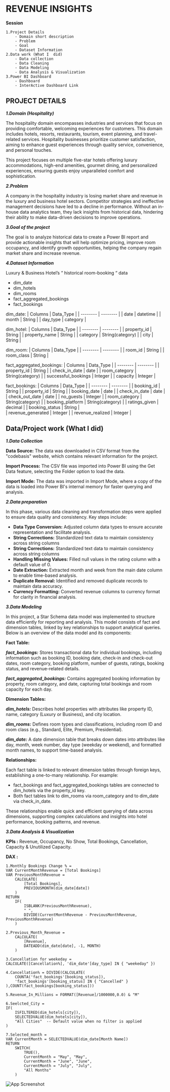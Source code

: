 
# REVENUE INSIGHTS
**Session** 

    1.Project Details
        - Domain short description
        - Problem
        - Goal
        - Dataset Information
    2.Data work (What I  did)
        - Data collection
        - Data Cleaning
        - Data Modeling
        - Data Analysis & Visualization
    3.Power BI Dashboard
        - Dashboard 
        - InterActive Dashboard Link
## PROJECT DETAILS 
***1.Domain (Hospitality)***

The hospitality domain encompasses industries and services that focus on providing comfortable, welcoming experiences for customers. This domain includes hotels, resorts, restaurants, tourism, event planning, and travel-related services. Hospitality businesses prioritize customer satisfaction, aiming to enhance guest experiences through quality service, convenience, and personal touches.

This project focuses on multiple five-star hotels offering luxury accommodations, high-end amenities, gourmet dining, and personalized experiences, ensuring guests enjoy unparalleled comfort and sophistication.

***2.Problem***

A company in the hospitality industry is losing market share and revenue in the luxury and business hotel sectors. Competitor strategies and ineffective management decisions have led to a decline in performance. Without an in-house data analytics team, they lack insights from historical data, hindering their ability to make data-driven decisions to improve operations.

***3.Goal of the project***

The goal is to analyze historical data to create a Power BI report and provide actionable insights that will help optimize pricing, improve room occupancy, and identify growth opportunities, helping the company regain market share and increase revenue.

***4.Dataset Information***

Luxury & Business Hotel’s “ historical room-booking “ data
- dim_date
- dim_hotels
- dim_rooms
- fact_aggregated_bookings
- fact_bookings
  
dim_date:
| Columns  | Data_Type  | 
| -------- | -------- | 
| date | datetime | 
| month | String | 
| day_type | category |

dim_hotel:
| Columns | Data_Type | 
| -------- | -------- | 
| property_id | String | 
| property_name | String | 
| category | String(category) | 
| city | String | 

dim_room:
| Columns | Data_Type | 
| -------- | -------- | 
| room_id | String | 
| room_class | String | 

fact_aggregated_bookings:
| Columns | Data_Type | 
| -------- | -------- | 
| property_id | String | 
| check_in_date | date | 
| room_category | String(category) | 
| successful_bookings | Integer | 
| capacity | Integer | 

fact_bookings:
| Columns | Data_Type | 
| -------- | -------- | 
| booking_id | String | 
| property_id | String | 
| booking_date | date | 
| check_in_date | date | 
| check_out_date | date | 
| no_guests | Integer | 
| room_category | String(category) | 
| booking_platform | String(category) | 
| ratings_given | decimal | 
| booking_status | String |  
| revenue_generated | Integer | 
| revenue_realized | Integer | 


## Data/Project work (What I  did)
***1.Data Collection***

**Data Source:** The data was downloaded in CSV format from the "codebasis" website, which contains relevant information for the project. 

**Import Process:** The CSV file was imported into Power BI using the Get Data feature, selecting the Folder option to load the data.

**Import Mode:** The data was imported in Import Mode, where a copy of the data is loaded into Power BI's internal memory for faster querying and analysis.

***2.Data preparation***

In this phase, various data cleaning and transformation steps were applied to ensure data quality and consistency. Key steps include:

* **Data Type Conversion:** Adjusted column data types to ensure accurate representation and facilitate analysis.
* **String Corrections:** Standardized text data to maintain consistency across string columns
* **String Corrections:** Standardized text data to maintain consistency across string columns
* **Handling Missing Values:** Filled null values in the rating column with a default value of 0.
* **Date Extraction:** Extracted month and week from the main date column to enable time-based analysis.
* **Duplicate Removal:** Identified and removed duplicate records to maintain data accuracy.
* **Currency Formatting:** Converted revenue columns to currency format for clarity in financial analysis.

***3.Data Modeling***

In this project, a Star Schema data model was implemented to structure data efficiently for reporting and analysis. This model consists of fact and dimension tables, linked by key relationships to support analytical queries. Below is an overview of the data model and its components:

**Fact Table:**

***fact_bookings:***
Stores transactional data for individual bookings, including information such as booking ID, booking date, check-in and check-out dates, room category, booking platform, number of guests, ratings, booking status, and revenue-related details.

***fact_aggregated_bookings:*** Contains aggregated booking information by property, room category, and date, capturing total bookings and room capacity for each day.

**Dimension Tables:**

***dim_hotels:*** Describes hotel properties with attributes like property ID, name, category (Luxury or Business), and city location.

***dim_rooms:*** Defines room types and classifications, including room ID and room class (e.g., Standard, Elite, Premium, Presidential).

***dim_date:*** A date dimension table that breaks down dates into attributes like day, month, week number, day type (weekday or weekend), and formatted month names, to support time-based analysis.

**Relationships:**

Each fact table is linked to relevant dimension tables through foreign keys, establishing a one-to-many relationship. For example:
* fact_bookings and fact_aggregated_bookings tables are connected to dim_hotels via the property_id key.
* Both fact tables link to dim_rooms via room_category and to dim_date via check_in_date.

These relationships enable quick and efficient querying of data across dimensions, supporting complex calculations and insights into hotel performance, booking patterns, and revenue.

***3.Data Analysis & Visualization***

**KPIs :**  Revenue, Occupancy, No Show, Total Bookings, Cancellation, Capacity & Unutilized Capacity.

**DAX :**

``` 
1.Monthly Bookings Change % = 
VAR CurrentMonthRevenue = [Total Bookings]
VAR PreviousMonthRevenue =
    CALCULATE(
        [Total Bookings],
        PREVIOUSMONTH(dim_date[date])
    )
RETURN
    IF(
        ISBLANK(PreviousMonthRevenue),
        " ",
        DIVIDE(CurrentMonthRevenue - PreviousMonthRevenue, PreviousMonthRevenue) 
    )
```

```
2.Previous_Month_Revenue = 
    CALCULATE(
        [Revenue],
        DATEADD(dim_date[date], -1, MONTH)
    )
```

```
3.Cancellation for weekeday = 
CALCULATE([Cancellation%], 'dim_date'[day_type] IN { "weekeday" })
```

```
4.Cancellation% = DIVIDE(CALCULATE(
	COUNTA('fact_bookings'[booking_status]),
	'fact_bookings'[booking_status] IN { "Cancelled" }
),COUNT(fact_bookings[booking_status]))
```
```
5.Revenue_In_Millions = FORMAT([Revenue]/1000000,0.0) & "M"
```

```
6.Seelcted_City = 
IF(
    ISFILTERED(dim_hotels[city]),
    SELECTEDVALUE(dim_hotels[city]),
    "All Cities"  -- Default value when no filter is applied
)
```

```
7.Selected_month = 
VAR CurrentMonth = SELECTEDVALUE(dim_date[Month Name])
RETURN
    SWITCH(
        TRUE(),
        CurrentMonth = "May", "May",
        CurrentMonth = "June", "June",
        CurrentMonth = "July", "July",
        "All Months"
    )
```
![App Screenshot](https://drive.google.com/file/d/1rHMal-Mz_bzfMMZNB45DLJtoTqkESaqy/view?usp=drive_link)













